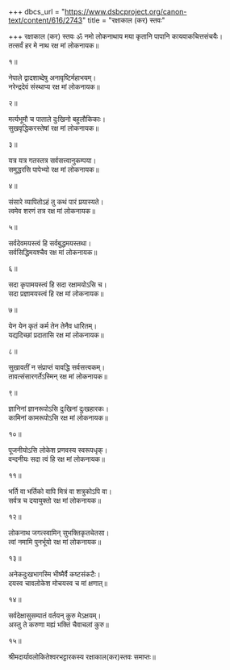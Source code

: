 +++
dbcs_url = "https://www.dsbcproject.org/canon-text/content/616/2743"
title = "रक्षाकाल (कर) स्तवः"

+++
रक्षाकाल (कर) स्तवः
ॐ नमो लोकनाथाय
मया कृतानि पापानि कायवाकचित्तसंचयैः।  
तत्सर्वं हर मे नाथ रक्ष मां लोकनायक॥

१॥

नेपाले द्वादशाब्देषु अनावृष्टिर्महाभयम्।  
नरेन्द्रदेवं संस्थाप्य रक्ष मां लोकनायक॥

२॥

मर्त्यभूमौ च पाताले दुःखिनो बहुलौकिकाः।  
सुखवृद्धिकरस्तेषां रक्ष मां लोकनायक॥

३॥

यत्र यत्र गतस्तत्र सर्वसत्त्वानुकम्पया।  
समुद्धरसि पापेभ्यो रक्ष मां लोकनायक॥

४॥

संसारे व्यापितोऽहं तु कथं पारं प्रयास्यते।  
त्वमेव शरणं तत्र रक्ष मां लोकनायक॥

५॥

सर्वदेवमयस्त्वं हि सर्वबुद्धमयस्तथा।  
सर्वसिद्धिमयश्चैव रक्ष मां लोकनायक॥

६॥

सदा कृपामयस्त्वं हि सदा रक्षामयोऽसि च।  
सदा प्रज्ञामयस्त्वं हि रक्ष मां लोकनायक॥

७॥

येन येन कृतं कर्म तेन तेनैव धारितम्।  
यद्यदिच्छां प्रदातासि रक्ष मां लोकनायक॥

८॥

सुखावतीं न संप्राप्तं यावद्धि सर्वसत्त्वकम्।  
तावत्संसारगर्तेऽस्मिन् रक्ष मां लोकनायक॥

९॥

ज्ञानिनां ज्ञानरूपोऽसि दुःखिनां दुःखहारकः।  
कामिनां कामरूपोऽसि रक्ष मां लोकनायक॥

१०॥

पूजनीयोऽसि लोकेश प्रणवस्य स्वरूपधृक्।  
वन्दनीयः सदा त्वं हि रक्ष मां लोकनायक॥

११॥

भर्ति वा भर्तिको वापि मित्रं वा शत्रुकोऽपि वा।  
सर्वत्र च दयायुक्तो रक्ष मां लोकनायक॥

१२॥

लोकनाथ जगत्स्वामिन् सुभक्तिकृतचेतसा।  
त्वां नमामि पुनर्भूयो रक्ष मां लोकनायक॥

१३॥

अनेकदुःखभागस्मि भीष्मैर्वै कष्टसंकटैः।  
दयस्व चावलोकेश मोचयस्व च मां क्षणात्॥

१४॥

सर्वदेक्षासुसम्पातं वर्तयन् कुरु मेऽक्षयम्।  
अस्तु ते करुणा मह्यं भक्तिं चैवाचलां कुरु॥

१५॥

श्रीमदार्यावलोकितेश्वरभट्टारकस्य
रक्षाकाल(कर)स्तवः समाप्तः॥


